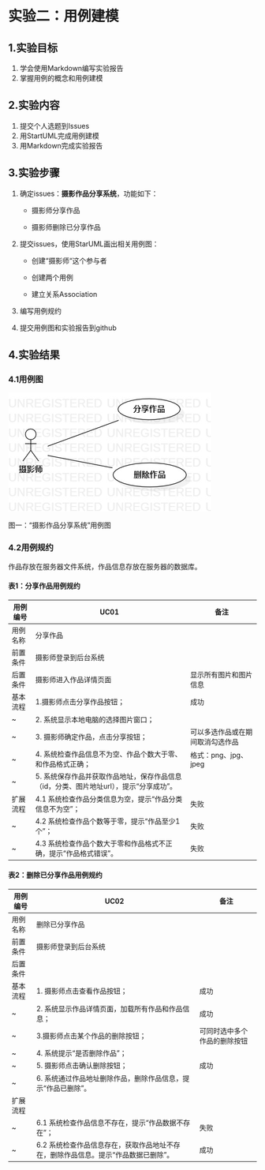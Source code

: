 # 实验二：用例建模

## 1.实验目标

1. 学会使用Markdown编写实验报告 
2. 掌握用例的概念和用例建模

## 2.实验内容

1. 提交个人选题到Issues 
2. 用StartUML完成用例建模 
3. 用Markdown完成实验报告

## 3.实验步骤

1. 确定issues：**摄影作品分享系统**，功能如下：

   - 摄影师分享作品

   - 摄影师删除已分享作品


2. 提交issues，使用StarUML画出相关用例图：

   - 创建“摄影师“这个参与者

   - 创建两个用例

   - 建立关系Association

3. 编写用例规约

4. 提交用例图和实验报告到github
## 4.实验结果

### 4.1用例图

![用例图](./Lab2_UseCaseDiagram1.jpg)

图一：“摄影作品分享系统”用例图

### 4.2用例规约

作品存放在服务器文件系统，作品信息存放在服务器的数据库。

#### 表1：分享作品用例规约

| 用例编号 | UC01                                                         | 备注                   |
| -------- | ------------------------------------------------------------ | ---------------------- |
| 用例名称 | 分享作品                                               |                        |
| 前置条件 | 摄影师登录到后台系统                                         |                        |
| 后置条件 | 摄影师进入作品详情页面                                     | 显示所有图片和图片信息 |
| 基本流程 | 1.摄影师点击分享作品按钮；                              | 成功                   |
| ~        | 2. 系统显示本地电脑的选择图片窗口；                            |                        |
| ~        | 3. 摄影师确定作品，点击分享按钮；                            | 可以多选作品或在期间取消勾选作品 |
| ~        | 4. 系统检查作品信息不为空、作品个数大于零、和作品格式正确； | 格式：png、jpg、jpeg   |
| ~        | 5. 系统保存作品并获取作品地址，保存作品信息（id，分类、图片地址url），提示“分享成功”。 |                        |
| 扩展流程 | 4.1 系统检查作品分类信息为空，提示“作品分类信息不为空”；     | 失败                   |
| ~        | 4.2 系统检查作品个数等于零，提示“作品至少1个”；              | 失败                   |
| ~        | 4.3 系统检查作品个数大于零和作品格式不正确，提示“作品格式错误”。 | 失败                   |

#### 表2：删除已分享作品用例规约

| 用例编号 | UC02                                                         | 备注     |
| -------- | ------------------------------------------------------------ | -------- |
| 用例名称 | 删除已分享作品                                                 |          |
| 前置条件 | 摄影师登录到后台系统                                         |          |
| 后置条件 |                                                              |          |
| 基本流程 | 1. 摄影师点击查看作品按钮；                              | 成功     |
| ~        | 2. 系统显示作品详情页面，加载所有作品和作品信息；          |      成功 |
| ~        | 3.摄影师点击某个作品的删除按钮；                        |     可同时选中多个作品的删除按钮     |
| ~        | 4. 系统提示“是否删除作品”；            |         |
| ~        | 5. 摄影师点击确认删除按钮；            |   成功    |
| ~        | 6. 系统通过作品地址删除作品，删除作品信息，提示“作品已删除”。 |          |
| 扩展流程 |
 | ~        |6.1 系统检查作品信息不存在，提示“作品数据不存在”；           | 失败     |
| ~        | 6.2 系统检查作品信息存在，获取作品地址不存在，删除作品信息。提示“作品数据已删除”。 | 成功     |


